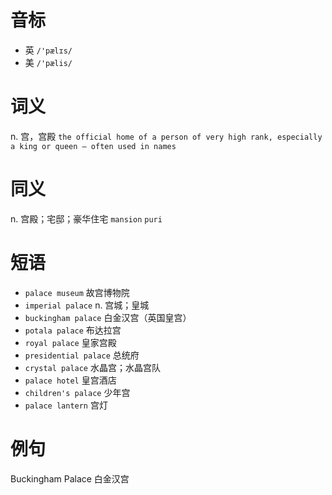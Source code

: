 # 音标

- 英 `/'pælɪs/`
- 美 `/'pælis/`

# 词义

n. 宫，宫殿
`the official home of a person of very high rank, especially a king or queen – often used in names`

# 同义

n. 宫殿；宅邸；豪华住宅
`mansion` `puri`

# 短语

- `palace museum` 故宫博物院
- `imperial palace` n. 宫城；皇城
- `buckingham palace` 白金汉宫（英国皇宫）
- `potala palace` 布达拉宫
- `royal palace` 皇家宫殿
- `presidential palace` 总统府
- `crystal palace` 水晶宫；水晶宫队
- `palace hotel` 皇宫酒店
- `children's palace` 少年宫
- `palace lantern` 宫灯

# 例句

Buckingham Palace
白金汉宫


